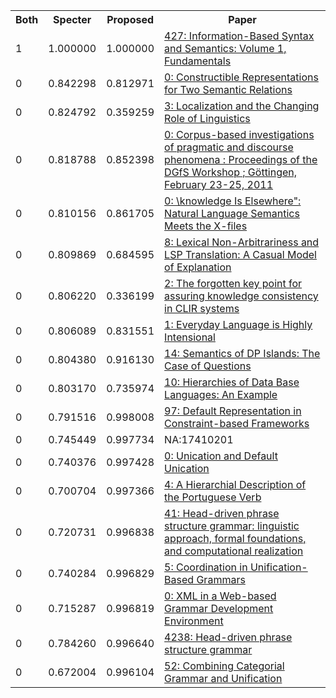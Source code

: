 <html><table><tr>
<th>Both</th>
<th>Specter</th>
<th>Proposed</th>
<th>Paper</th>
</tr>
<tr>
<td>1</td>
<td>1.000000</td>
<td>1.000000</td>
<td><a href="https://www.semanticscholar.org/paper/706943e308cca585d991af5bc340063b8e9be97a">427: Information-Based Syntax and Semantics: Volume 1, Fundamentals</a></td>
</tr>
<tr>
<td>0</td>
<td>0.842298</td>
<td>0.812971</td>
<td><a href="https://www.semanticscholar.org/paper/674ed8d93dc976f947ada417c4dd80a9f4e39f27">0: Constructible Representations for Two Semantic Relations</a></td>
</tr>
<tr>
<td>0</td>
<td>0.824792</td>
<td>0.359259</td>
<td><a href="https://www.semanticscholar.org/paper/23f2c300873c55a598fcb2f9518465c28652ced8">3: Localization and the Changing Role of Linguistics</a></td>
</tr>
<tr>
<td>0</td>
<td>0.818788</td>
<td>0.852398</td>
<td><a href="https://www.semanticscholar.org/paper/7e0200b6fb0a42430fd4d1e4749ec54e9c57bb63">0: Corpus-based investigations of pragmatic and discourse phenomena : Proceedings of the DGfS Workshop ; Göttingen, February 23-25, 2011</a></td>
</tr>
<tr>
<td>0</td>
<td>0.810156</td>
<td>0.861705</td>
<td><a href="https://www.semanticscholar.org/paper/1e84e72166066c35fb250f9348af7abc3b4f6069">0: \knowledge Is Elsewhere": Natural Language Semantics Meets the X-files</a></td>
</tr>
<tr>
<td>0</td>
<td>0.809869</td>
<td>0.684595</td>
<td><a href="https://www.semanticscholar.org/paper/c55b032140a78f77c4b3c1ef3c39ede4862bf245">8: Lexical Non-Arbitrariness and LSP Translation: A Casual Model of Explanation</a></td>
</tr>
<tr>
<td>0</td>
<td>0.806220</td>
<td>0.336199</td>
<td><a href="https://www.semanticscholar.org/paper/f99787785739505f569aaa15820f27c750c93b8b">2: The forgotten key point for assuring knowledge consistency in CLIR systems</a></td>
</tr>
<tr>
<td>0</td>
<td>0.806089</td>
<td>0.831551</td>
<td><a href="https://www.semanticscholar.org/paper/0b1f31371a9973e6206d2f690ffb61e84f203eaf">1: Everyday Language is Highly Intensional</a></td>
</tr>
<tr>
<td>0</td>
<td>0.804380</td>
<td>0.916130</td>
<td><a href="https://www.semanticscholar.org/paper/f1464908cb161508fa422479ec4d9297a0daf6fa">14: Semantics of DP Islands: The Case of Questions</a></td>
</tr>
<tr>
<td>0</td>
<td>0.803170</td>
<td>0.735974</td>
<td><a href="https://www.semanticscholar.org/paper/8001dbfbd1ad245f88e991813bba9267730eae57">10: Hierarchies of Data Base Languages: An Example</a></td>
</tr>
<tr>
<td>0</td>
<td>0.791516</td>
<td>0.998008</td>
<td><a href="https://www.semanticscholar.org/paper/87bb08d796867fff024744eb27cd65e9d357c8b4">97: Default Representation in Constraint-based Frameworks</a></td>
</tr>
<tr>
<td>0</td>
<td>0.745449</td>
<td>0.997734</td>
<td>NA:17410201</td>
</tr>
<tr>
<td>0</td>
<td>0.740376</td>
<td>0.997428</td>
<td><a href="https://www.semanticscholar.org/paper/dec9df25c4f6ff4a0b01aff8c9166b1250ebe8a8">0: Unication and Default Unication</a></td>
</tr>
<tr>
<td>0</td>
<td>0.700704</td>
<td>0.997366</td>
<td><a href="https://www.semanticscholar.org/paper/671183f4c6a4e4657dc4afda188dffc615f82072">4: A Hierarchial Description of the Portuguese Verb</a></td>
</tr>
<tr>
<td>0</td>
<td>0.720731</td>
<td>0.996838</td>
<td><a href="https://www.semanticscholar.org/paper/882b5b7137887dcafe72438d3e2fb3c74665b88a">41: Head-driven phrase structure grammar: linguistic approach, formal foundations, and computational realization</a></td>
</tr>
<tr>
<td>0</td>
<td>0.740284</td>
<td>0.996829</td>
<td><a href="https://www.semanticscholar.org/paper/18510539b87a33916a3121f3c49abfef31e09fdc">5: Coordination in Unification-Based Grammars</a></td>
</tr>
<tr>
<td>0</td>
<td>0.715287</td>
<td>0.996819</td>
<td><a href="https://www.semanticscholar.org/paper/3598264c573ea16d6b524d0e7201c76c83625db0">0: XML in a Web-based Grammar Development Environment</a></td>
</tr>
<tr>
<td>0</td>
<td>0.784260</td>
<td>0.996640</td>
<td><a href="https://www.semanticscholar.org/paper/3cee61e41731adb3356233aed2a9b33c2280683b">4238: Head-driven phrase structure grammar</a></td>
</tr>
<tr>
<td>0</td>
<td>0.672004</td>
<td>0.996104</td>
<td><a href="https://www.semanticscholar.org/paper/f0dbb7a1ecd8c88babb797c6cfac9195785c5c6d">52: Combining Categorial Grammar and Unification</a></td>
</tr>
</table></html>
